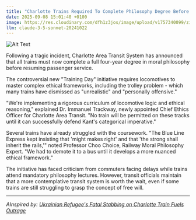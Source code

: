 ```yaml
---
title: "Charlotte Trains Required To Complete Philosophy Degree Before Returning To Service"
date: 2025-09-08 15:01:40 +0100
image: https://res.cloudinary.com/dfh1z3jos/image/upload/v1757340099/zieltcu4nr42ycas1poa.jpg
llm: claude-3-5-sonnet-20241022
---
```

![Alt Text](https://res.cloudinary.com/dfh1z3jos/image/upload/v1757340099/zieltcu4nr42ycas1poa.jpg "A vintage train station platform where several worn-out train locomotives are seated in lecture hall-style rows, wearing oversized graduation caps and horn-rimmed glasses. Each locomotive appears to be intently listening to a professor in tweed, who stands at a podium made of philosophical texts and blackboards filled with complex philosophical equations. The scene is bathed in a soft, sepia-toned light that suggests an academic gravitas, with philosophical diagrams and complex thought bubbles floating around the trains. The photographic style is a blend of documentary and surreal, capturing the absurd notion of trains pursuing higher education with a serious, almost reverent composition.")

Following a tragic incident, Charlotte Area Transit System has announced that all trains must now complete a full four-year degree in moral philosophy before resuming passenger service.

The controversial new "Training Day" initiative requires locomotives to master complex ethical frameworks, including the trolley problem - which many trains have dismissed as "unrealistic" and "personally offensive."

"We're implementing a rigorous curriculum of locomotive logic and ethical reasoning," explained Dr. Immanuel Trackway, newly appointed Chief Ethics Officer for Charlotte Area Transit. "No train will be permitted on these tracks until it can successfully defend Kant's categorical imperative."

Several trains have already struggled with the coursework. "The Blue Line Express kept insisting that 'might makes right' and that 'the strong shall inherit the rails,'" noted Professor Choo Choice, Railway Moral Philosophy Expert. "We had to demote it to a bus until it develops a more nuanced ethical framework."

The initiative has faced criticism from commuters facing delays while trains attend mandatory philosophy lectures. However, transit officials maintain that a more contemplative transit system is worth the wait, even if some trains are still struggling to grasp the concept of free will.

---
*AInspired by: [Ukrainian Refugee's Fatal Stabbing on Charlotte Train Fuels Outrage](https://twitter.com/search?q=Ukrainian%20Refugee%27s%20Fatal%20Stabbing%20on%20Charlotte%20Train%20Fuels%20Outrage)*